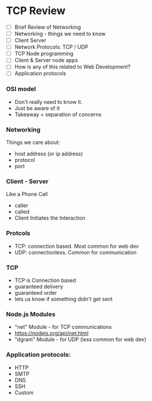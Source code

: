 # TCP Review

- [ ] Brief Review of Networking
- [ ] Networking - things we need to know
- [ ] Client Server
- [ ] Network Protocols:  TCP / UDP
- [ ] TCP Node programming
- [ ] Client & Server node apps
- [ ] How is any of this related to Web Development?
- [ ] Application protocols

### OSI model
 - Don't really need to know it.
 - Just be aware of it
 - Takeaway = separation of concerns

### Networking
Things we care about:
 - host address (or ip address)
 - protocol
 - port

### Client - Server
Like a Phone Call
- caller
- called
- Client Initiates the Interaction

### Protcols
- TCP:  connection based.  Most common for web dev
- UDP:  connectionless.  Common for communication

### TCP
- TCP is Connection based
- guaranteed delivery
- guaranteed order
- lets us know if something didn't get sent

### Node.js Modules
- "net" Module - for TCP communications
- https://nodejs.org/api/net.html
- "dgram" Module - for UDP (less common for web dev)

### Application protocols:
- HTTP
- SMTP
- DNS
- SSH
- Custom